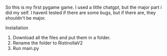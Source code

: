 So this is my first pygame game. I used a little chatgpt, but the major part i did my self. I havent tested if there are some bugs, but if there are, they shouldn't be major.

Installation

1. Download all the files and put them in a folder. 
2. Rename the folder to RistinollaV2
3. Run main.py
